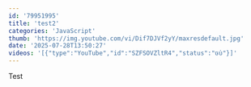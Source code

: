 ```yaml
---
id: '79951995'
title: 'test2'
categories: 'JavaScript'
thumb: 'https://img.youtube.com/vi/Dif7DJVf2yY/maxresdefault.jpg'
date: '2025-07-28T13:50:27'
videos: '[{"type":"YouTube","id":"SZFSOVZltR4","status":"ចប់"}]'
---
```

<p>Test</p>
